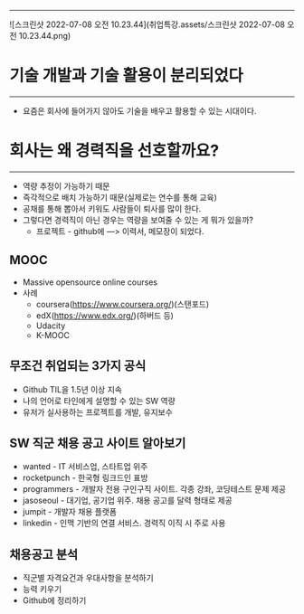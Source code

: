 ------

![스크린샷 2022-07-08 오전 10.23.44](취업특강.assets/스크린샷 2022-07-08 오전 10.23.44.png)

# 기술 개발과 기술 활용이 분리되었다

------

- 요즘은 회사에 들어가지 않아도 기술을 배우고 활용할 수 있는 시대이다.

# 회사는 왜 경력직을 선호할까요?

------

- 역량 추정이 가능하기 때문
- 즉각적으로 배치 가능하기 때문(실제로는 연수를 통해 교육)
- 공채를 통해 뽑아서 키워도 사람들이 퇴사를 많이 한다.
- 그렇다면 경력직이 아닌 경우는 역량을 보여줄 수 있는 게 뭐가 있을까?
  - 프로젝트 - github에 —> 이력서, 메모장이 되었다.

## MOOC

- Massive opensource online courses
- 사례
  - coursera(https://www.coursera.org/)(스탠포드)
  - edX(https://www.edx.org/)(하버드 등)
  - Udacity
  - K-MOOC

## 무조건 취업되는 3가지 공식

- Github TIL을 1.5년 이상 지속
- 나의 언어로 타인에게 설명할 수 있는 SW 역량
- 유저가 실사용하는 프로젝트를 개발, 유지보수

## SW 직군 채용 공고 사이트 알아보기

- wanted - IT 서비스업, 스타트업 위주
- rocketpunch - 한국형 링크드인 표방
- programmers - 개발자 전용 구인구직 사이트. 각종 강좌, 코딩테스트 문제 제공
- jasoseoul - 대기업, 공기업 위주. 채용 공고를 달력 형태로 제공
- jumpit - 개발자 채용 플랫폼
- linkedin - 인맥 기반의 연결 서비스. 경력직 이직 시 주로 사용

## 채용공고 분석

- 직군별 자격요건과 우대사항을 분석하기
- 능력 키우기
- Github에 정리하기
